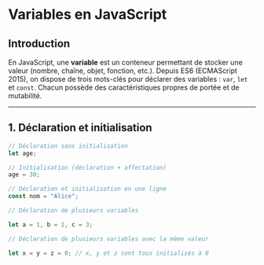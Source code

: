 # Variables en JavaScript

## Introduction

En JavaScript, une **variable** est un conteneur permettant de stocker une valeur (nombre, chaîne, objet, fonction, etc.). Depuis ES6 (ECMAScript 2015), on dispose de trois mots-clés pour déclarer des variables : `var`, `let` et `const`. Chacun possède des caractéristiques propres de portée et de mutabilité.

---

## 1. Déclaration et initialisation

```js
// Déclaration sans initialisation
let age;

// Initialisation (déclaration + affectation)
age = 30;

// Déclaration et initialisation en une ligne
const nom = "Alice";

// Déclaration de plusieurs variables

let a = 1, b = 2, c = 3;

// Déclaration de plusieurs variables avec la même valeur

let x = y = z = 0; // x, y et z sont tous initialisés à 0
```